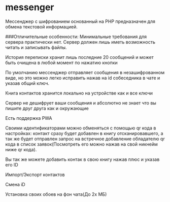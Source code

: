 # messenger
Мессенджер с шифрованием основанный на PHP предназначен для обмена текстовой информацией.

###Отличительные особенности:
Минимальные требования для сервера практически нет. Сервер должен лишь иметь возможность читать и записывать файлы.

История переписки хранит лишь последние 20 сообщений и может быть очищена в любой момент по нажатию кнопки

По умолчанию мессенджер отправляет сообщения в незашифрованном виде, но это можно легко исправить нажав на id собеседника в чате и указав общий ключ.

Книга контактов хранится локально на устройстве как и все ключи

Сервер не дешифрует ваши сообщения и абсолютно не знает что вы пишите друг друга как и окружающие

Есть поддержка PWA

Своими идентификаторами можно обменяться с помощью qr кода в настройках: контакт сразу будет добавлен в книгу отсканировавшего, а так же будет отправлен запрос на встречное добавление обладателю qr кода в список заявок(Посмотреть его можно нажав на свой никнейм ниже qr кода).

Вы так же можете добавить контак в свою книгу нажав плюс и указав его ID

Импорт/Экспорт контактов

Смена iD

Установка своих обоев на фон чата(До 2х МБ)
